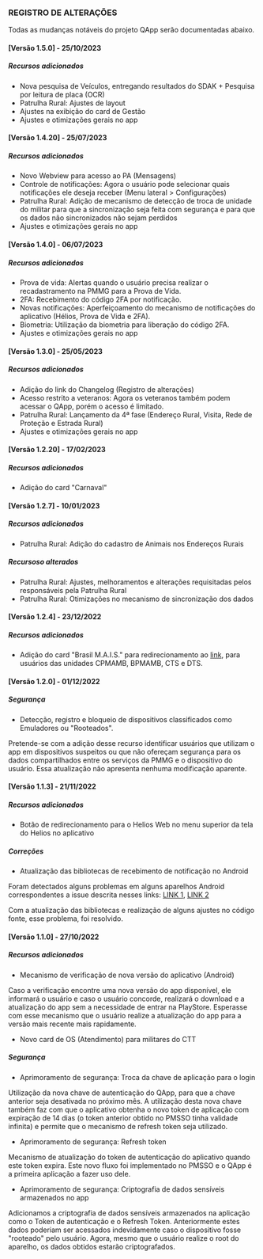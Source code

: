 
### REGISTRO DE ALTERAÇÕES

Todas as mudanças notáveis do projeto QApp serão documentadas abaixo.

#### [Versão 1.5.0] - 25/10/2023

##### Recursos adicionados

- Nova pesquisa de Veículos, entregando resultados do SDAK + Pesquisa por leitura de placa (OCR)
- Patrulha Rural: Ajustes de layout
- Ajustes na exibição do card de Gestão
- Ajustes e otimizações gerais no app

#### [Versão 1.4.20] - 25/07/2023

##### Recursos adicionados

- Novo Webview para acesso ao PA (Mensagens)
- Controle de notificações: Agora o usuário pode selecionar quais notificações ele deseja receber (Menu lateral > Configurações)
- Patrulha Rural: Adição de mecanismo de detecção de troca de unidade do militar para que a sincronização seja feita com segurança e para que os dados não sincronizados não sejam perdidos
- Ajustes e otimizações gerais no app

#### [Versão 1.4.0] - 06/07/2023

##### Recursos adicionados

- Prova de vida: Alertas quando o usuário precisa realizar o recadastramento na PMMG para a Prova de Vida.
- 2FA: Recebimento do código 2FA por notificação.
- Novas notificações: Aperfeiçoamento do mecanismo de notificações do aplicativo (Hélios, Prova de Vida e 2FA).
- Biometria: Utilização da biometria para liberação do código 2FA.
- Ajustes e otimizações gerais no app

#### [Versão 1.3.0] - 25/05/2023
 
##### Recursos adicionados
   
- Adição do link do Changelog (Registro de alterações)
- Acesso restrito a veteranos: Agora os veteranos também podem acessar o QApp, porém o acesso é limitado.
- Patrulha Rural: Lançamento da 4ª fase (Endereço Rural, Visita, Rede de Proteção e Estrada Rural)
- Ajustes e otimizações gerais no app

#### [Versão 1.2.20] - 17/02/2023
 
##### Recursos adicionados
   
- Adição do card "Carnaval"

#### [Versão 1.2.7] - 10/01/2023
 
##### Recursos adicionados

- Patrulha Rural: Adição do cadastro de Animais nos Endereços Rurais
   
##### Recursoso alterados

- Patrulha Rural: Ajustes, melhoramentos e alterações requisitadas pelos responsáveis pela Patrulha Rural
- Patrulha Rural: Otimizações no mecanismo de sincronização dos dados

#### [Versão 1.2.4] - 23/12/2022
 
##### Recursos adicionados

- Adição do card "Brasil M.A.I.S." para redirecionamento ao [link](https://plataforma-pf.sccon.com.br/#/), para usuários das unidades CPMAMB, BPMAMB, CTS e DTS.

#### [Versão 1.2.0] - 01/12/2022

##### Segurança

- Detecção, registro e bloqueio de dispositivos classificados como Emuladores ou "Rooteados".

Pretende-se com a adição desse recurso identificar usuários que utilizam o app em dispositivos suspeitos ou que não ofereçam segurança para os dados compartilhados entre os serviços da PMMG e o dispositivo do usuário. Essa atualização não apresenta nenhuma modificação aparente.
 
#### [Versão 1.1.3] - 21/11/2022
 
##### Recursos adicionados

- Botão de redirecionamento para o Helios Web no menu superior da tela do Helios no aplicativo
   
##### Correções

- Atualização das bibliotecas de recebimento de notificação no Android

Foram detectados alguns problemas em alguns aparelhos Android correspondentes a issue descrita nesses links: [LINK 1](https://github.com/firebase/flutterfire/issues/9446), [LINK 2](https://github.com/firebase/flutterfire/pull/9494)

Com a atualização das bibliotecas e realização de alguns ajustes no código fonte, esse problema, foi resolvido.
 
#### [Versão 1.1.0] - 27/10/2022
 
##### Recursos adicionados

- Mecanismo de verificação de nova versão do aplicativo (Android)

Caso a verificação encontre uma nova versão do app disponível, ele informará o usuário e caso o usuário concorde, realizará o download e a atualização do app sem a necessidade de entrar na PlayStore. Esperasse com esse mecanismo que o usuário realize a atualização do app para a versão mais recente mais rapidamente.

- Novo card de OS (Atendimento) para militares do CTT

##### Segurança

- Aprimoramento de segurança: Troca da chave de aplicação para o login

Utilização da nova chave de autenticação do QApp, para que a chave anterior seja desativada no próximo mês. A utilização desta nova chave também faz com que o aplicativo obtenha o novo token de aplicação com expiração de 14 dias (o token anterior obtido no PMSSO tinha validade infinita) e permite que o mecanismo de refresh token seja utilizado.

- Aprimoramento de segurança: Refresh token

Mecanismo de atualização do token de autenticação do aplicativo quando este token expira. Este novo fluxo foi implementado no PMSSO e o QApp é a primeira aplicação a fazer uso dele.

- Aprimoramento de segurança: Criptografia de dados sensíveis armazenados no app

Adicionamos a criptografia de dados sensíveis armazenados na aplicação como o Token de autenticação e o Refresh Token. Anteriormente estes dados poderiam ser acessados indevidamente caso o dispositivo fosse "rooteado" pelo usuário. Agora, mesmo que o usuário realize o root do aparelho, os dados obtidos estarão criptografados.
 
